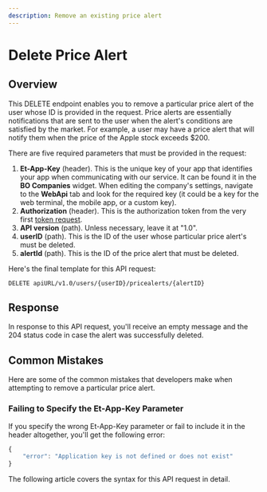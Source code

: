 ```yaml
---
description: Remove an existing price alert
---
```


# Delete Price Alert

## Overview

This DELETE endpoint enables you to remove a particular price alert of the user whose ID is provided in the request. Price alerts are essentially notifications that are sent to the user when the alert's conditions are satisfied by the market. For example, a user may have a price alert that will notify them when the price of the Apple stock exceeds $200.

There are five required parameters that must be provided in the request:

1. **Et-App-Key** \(header\). This is the unique key of your app that identifies your app when communicating with our service. It can be found it in the **BO Companies** widget. When editing the company's settings, navigate to the **WebApi** tab and look for the required key \(it could be a key for the web terminal, the mobile app, or a custom key\).
2. **Authorization** \(header\). This is the authorization token from the very first [token request](../../authentication/).
3. **API version** \(path\). Unless necessary, leave it at "1.0".
4. **userID** \(path\). This is the ID of the user whose particular price alert's must be deleted.
5. **alertId** \(path\). This is the ID of the price alert that must be deleted.

Here's the final template for this API request:

```text
DELETE apiURL/v1.0/users/{userID}/pricealerts/{alertID}
```

## Response

In response to this API request, you'll receive an empty message and the 204 status code in case the alert was successfully deleted.

## Common Mistakes

Here are some of the common mistakes that developers make when attempting to remove a particular price alert.

### Failing to Specify the Et-App-Key Parameter

If you specify the wrong Et-App-Key parameter or fail to include it in the header altogether, you'll get the following error:

```javascript
{
    "error": "Application key is not defined or does not exist"
}
```

The following article covers the syntax for this API request in detail.

